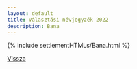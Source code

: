 ```yaml
---
layout: default
title: Választási névjegyzék 2022
description: Bana
---
```


{% include settlementHTMLs/Bana.html %}

[Vissza](./)